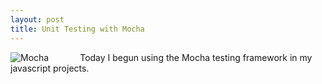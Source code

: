 ```yaml
---
layout: post
title: Unit Testing with Mocha
---
```


<img src="https://cloud.githubusercontent.com/assets/1637993/16777564/a95e1556-482f-11e6-9cb1-dded32913845.png" style="float: left;margin-right:50px;" alt="Mocha">

Today I begun using the Mocha testing framework in my javascript projects.
